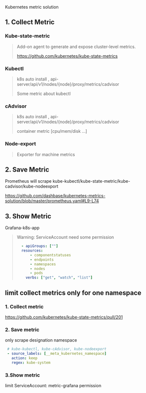 Kubernetes metric solution



## 1. Collect Metric

### Kube-state-metric

>  Add-on agent to generate and expose cluster-level metrics. 
>
> https://github.com/kubernetes/kube-state-metrics

### Kubectl

>k8s auto install , api-server/api/v1/nodes/{node}/proxy/metrics/cadvisor
>
>Some metric about kubectl

### cAdvisor

> k8s auto install , api-server/api/v1/nodes/{node}/proxy/metrics/cadvisor
>
> container metric [cpu/mem/disk ...]

### Node-export

> Exporter for machine metrics



## 2. Save Metric

Prometheus will scrape kube-kubectl/kube-state-metric/kube-cadvisor/kube-nodeexport

https://github.com/dashbase/kubernetes-metrics-solution/blob/master/prometheus.yaml#L9-L74









## 3. Show Metric

Grafana-k8s-app

> Warning: ServiceAccount need some permission
>
> ```yaml
>   - apiGroups: [""]
> 	resources:
>       - componentstatuses
>       - endpoints
>       - namespaces
>       - nodes
>       - pods
>     verbs: ["get", "watch", "list"]
> ```









## limit collect metrics only for one namespace

### 1. Collect metric

   https://github.com/kubernetes/kube-state-metrics/pull/201

### 2. Save metric

only scrape designation namespace

```yaml
 # kube-kubectl, kube-cAdvisor, kube-nodeexport
 - source_labels: [__meta_kubernetes_namespace]
   action: keep
   regex: kube-system
```

### 3.Show metric

limit ServiceAccount: metric-grafana permission

